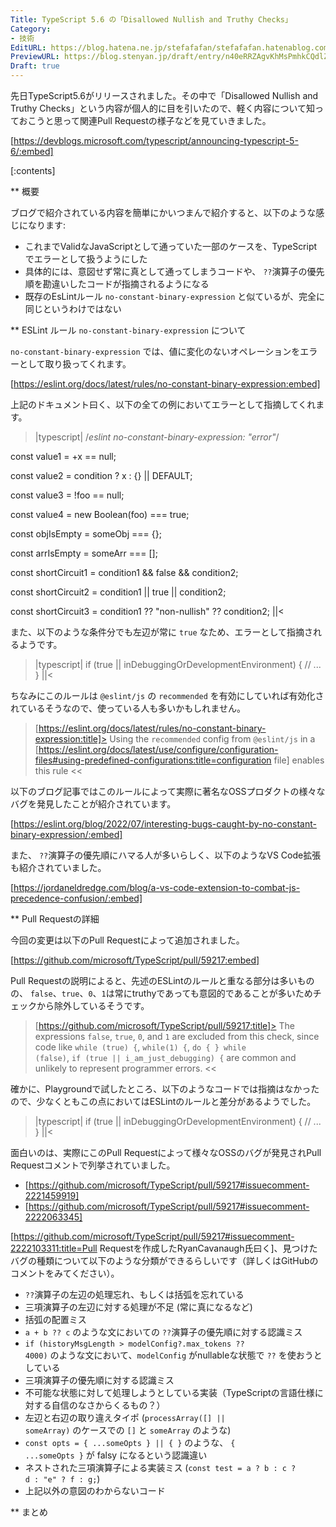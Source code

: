 ```yaml
---
Title: TypeScript 5.6 の「Disallowed Nullish and Truthy Checks」
Category:
- 技術
EditURL: https://blog.hatena.ne.jp/stefafafan/stefafafan.hatenablog.com/atom/entry/6802340630906568256
PreviewURL: https://blog.stenyan.jp/draft/entry/n40eRRZAgvKhMsPmhkCQdlZDdfw
Draft: true
---
```


先日TypeScript5.6がリリースされました。その中で「Disallowed Nullish and Truthy Checks」という内容が個人的に目を引いたので、軽く内容について知っておこうと思って関連Pull Requestの様子などを見ていきました。

[https://devblogs.microsoft.com/typescript/announcing-typescript-5-6/:embed]

[:contents]

** 概要

ブログで紹介されている内容を簡単にかいつまんで紹介すると、以下のような感じになります:
- これまでValidなJavaScriptとして通っていた一部のケースを、TypeScriptでエラーとして扱うようにした
- 具体的には、意図せず常に真として通ってしまうコードや、 <code>??</code>演算子の優先順を勘違いしたコードが指摘されるようになる
- 既存のEsLintルール <code>no-constant-binary-expression</code> と似ているが、完全に同じというわけではない

** ESLint ルール <code>no-constant-binary-expression</code> について

<code>no-constant-binary-expression</code> では、値に変化のないオペレーションをエラーとして取り扱ってくれます。

[https://eslint.org/docs/latest/rules/no-constant-binary-expression:embed]

上記のドキュメント曰く、以下の全ての例においてエラーとして指摘してくれます。

>|typescript|
/*eslint no-constant-binary-expression: "error"*/

const value1 = +x == null;

const value2 = condition ? x : {} || DEFAULT;

const value3 = !foo == null;

const value4 = new Boolean(foo) === true;

const objIsEmpty = someObj === {};

const arrIsEmpty = someArr === [];

const shortCircuit1 = condition1 && false && condition2;

const shortCircuit2 = condition1 || true || condition2;

const shortCircuit3 = condition1 ?? "non-nullish" ?? condition2;
||<

また、以下のような条件分でも左辺が常に <code>true</code> なため、エラーとして指摘されるようです。
>|typescript|
if (true || inDebuggingOrDevelopmentEnvironment) {
    // ...
}
||<

ちなみにこのルールは <code>@eslint/js</code> の <code>recommended</code> を有効にしていれば有効化されているそうなので、使っている人も多いかもしれません。

>[https://eslint.org/docs/latest/rules/no-constant-binary-expression:title]>
Using the <code>recommended</code> config from <code>@eslint/js</code> in a [https://eslint.org/docs/latest/use/configure/configuration-files#using-predefined-configurations:title=configuration file] enables this rule 
<<

以下のブログ記事ではこのルールによって実際に著名なOSSプロダクトの様々なバグを発見したことが紹介されています。

[https://eslint.org/blog/2022/07/interesting-bugs-caught-by-no-constant-binary-expression/:embed]

また、 <code>??</code>演算子の優先順にハマる人が多いらしく、以下のようなVS Code拡張も紹介されていました。

[https://jordaneldredge.com/blog/a-vs-code-extension-to-combat-js-precedence-confusion/:embed]

** Pull Requestの詳細

今回の変更は以下のPull Requestによって追加されました。

[https://github.com/microsoft/TypeScript/pull/59217:embed]

Pull Requestの説明によると、先述のESLintのルールと重なる部分は多いものの、 <code>false</code>、<code>true</code>、<code>0</code>、<code>1</code>は常にtruthyであっても意図的であることが多いためチェックから除外しているそうです。

>[https://github.com/microsoft/TypeScript/pull/59217:title]>
The expressions <code>false</code>, <code>true</code>, <code>0</code>, and <code>1</code> are excluded from this check, since code like <code>while (true) {</code>, <code>while(1) {</code>, <code>do { } while (false)</code>, <code>if (true || i_am_just_debugging) {</code> are common and unlikely to represent programmer errors.
<<

確かに、Playgroundで試したところ、以下のようなコードでは指摘はなかったので、少なくともこの点においてはESLintのルールと差分があるようでした。

>|typescript|
if (true || inDebuggingOrDevelopmentEnvironment) {
    // ...
}
||<

面白いのは、実際にこのPull Requestによって様々なOSSのバグが発見されPull Requestコメントで列挙されていました。
- [https://github.com/microsoft/TypeScript/pull/59217#issuecomment-2221459919]
- [https://github.com/microsoft/TypeScript/pull/59217#issuecomment-2222063345]

[https://github.com/microsoft/TypeScript/pull/59217#issuecomment-2222103311:title=Pull Requestを作成したRyanCavanaugh氏曰く]、見つけたバグの種類について以下のような分類ができるらしいです（詳しくはGitHubのコメントをみてください）。
- <code>??</code>演算子の左辺の処理忘れ、もしくは括弧を忘れている
- 三項演算子の左辺に対する処理が不足 (常に真になるなど)
- 括弧の配置ミス
- <code>a + b ?? c</code> のような文においての <code>??</code>演算子の優先順に対する認識ミス
- <code>if (historyMsgLength > modelConfig?.max_tokens ?? 4000)</code> のような文において、<code>modelConfig</code> がnullableな状態で <code>??</code> を使おうとしている
- 三項演算子の優先順に対する認識ミス
- 不可能な状態に対して処理しようとしている実装（TypeScriptの言語仕様に対する自信のなさからくるもの？）
- 左辺と右辺の取り違えタイポ (<code>processArray([] || someArray)</code> のケースでの <code>[]</code> と <code>someArray</code> のような)
- <code>const opts = { ...someOpts } || { }</code> のような、 <code>{ ...someOpts }</code> が falsy になるという認識違い
- ネストされた三項演算子による実装ミス (<code>const test = a ? b : c ? d : "e" ? f : g;</code>)
- 上記以外の意図のわからないコード


** まとめ
